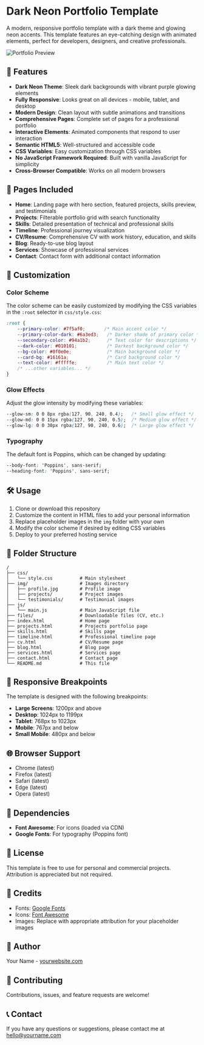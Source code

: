 # Dark Neon Portfolio Template

A modern, responsive portfolio template with a dark theme and glowing neon accents. This template features an eye-catching design with animated elements, perfect for developers, designers, and creative professionals.

![Portfolio Preview](img/preview.jpg)

## 🌟 Features

- **Dark Neon Theme**: Sleek dark backgrounds with vibrant purple glowing elements
- **Fully Responsive**: Looks great on all devices - mobile, tablet, and desktop
- **Modern Design**: Clean layout with subtle animations and transitions
- **Comprehensive Pages**: Complete set of pages for a professional portfolio
- **Interactive Elements**: Animated components that respond to user interaction
- **Semantic HTML5**: Well-structured and accessible code
- **CSS Variables**: Easy customization through CSS variables
- **No JavaScript Framework Required**: Built with vanilla JavaScript for simplicity
- **Cross-Browser Compatible**: Works on all modern browsers

## 📄 Pages Included

- **Home**: Landing page with hero section, featured projects, skills preview, and testimonials
- **Projects**: Filterable portfolio grid with search functionality
- **Skills**: Detailed presentation of technical and professional skills
- **Timeline**: Professional journey visualization
- **CV/Resume**: Comprehensive CV with work history, education, and skills
- **Blog**: Ready-to-use blog layout
- **Services**: Showcase of professional services
- **Contact**: Contact form with additional contact information

## 🎨 Customization

### Color Scheme

The color scheme can be easily customized by modifying the CSS variables in the `:root` selector in `css/style.css`:

```css
:root {
    --primary-color: #7f5af0;       /* Main accent color */
    --primary-color-dark: #6a3ed3;   /* Darker shade of primary color */
    --secondary-color: #94a1b2;      /* Text color for descriptions */
    --dark-color: #010101;           /* Darkest background color */
    --bg-color: #0f0e0e;             /* Main background color */
    --card-bg: #16161a;              /* Card background color */
    --text-color: #fffffe;           /* Main text color */
    /* ...other variables... */
}
```

### Glow Effects

Adjust the glow intensity by modifying these variables:

```css
--glow-sm: 0 0 8px rgba(127, 90, 240, 0.4);   /* Small glow effect */
--glow-md: 0 0 15px rgba(127, 90, 240, 0.5);  /* Medium glow effect */
--glow-lg: 0 0 30px rgba(127, 90, 240, 0.6);  /* Large glow effect */
```

### Typography

The default font is Poppins, which can be changed by updating:

```css
--body-font: 'Poppins', sans-serif;
--heading-font: 'Poppins', sans-serif;
```

## 🛠️ Usage

1. Clone or download this repository
2. Customize the content in HTML files to add your personal information
3. Replace placeholder images in the `img` folder with your own
4. Modify the color scheme if desired by editing CSS variables
5. Deploy to your preferred hosting service

## 📁 Folder Structure

```
/
├── css/
│   └── style.css          # Main stylesheet
├── img/                   # Images directory
│   ├── profile.jpg        # Profile image
│   ├── projects/          # Project images
│   └── testimonials/      # Testimonial images
├── js/
│   └── main.js            # Main JavaScript file
├── files/                 # Downloadable files (CV, etc.)
├── index.html             # Home page
├── projects.html          # Projects portfolio page
├── skills.html            # Skills page
├── timeline.html          # Professional timeline page
├── cv.html                # CV/Resume page
├── blog.html              # Blog page
├── services.html          # Services page
├── contact.html           # Contact page
└── README.md              # This file
```

## 📱 Responsive Breakpoints

The template is designed with the following breakpoints:

- **Large Screens**: 1200px and above
- **Desktop**: 1024px to 1199px
- **Tablet**: 768px to 1023px
- **Mobile**: 767px and below
- **Small Mobile**: 480px and below

## 🌐 Browser Support

- Chrome (latest)
- Firefox (latest)
- Safari (latest)
- Edge (latest)
- Opera (latest)

## 🔧 Dependencies

- **Font Awesome**: For icons (loaded via CDN)
- **Google Fonts**: For typography (Poppins font)

## 📝 License

This template is free to use for personal and commercial projects. Attribution is appreciated but not required.

## 🙏 Credits

- Fonts: [Google Fonts](https://fonts.google.com/)
- Icons: [Font Awesome](https://fontawesome.com/)
- Images: Replace with appropriate attribution for your placeholder images

## 👤 Author

Your Name - [yourwebsite.com](https://yourwebsite.com)

## 🤝 Contributing

Contributions, issues, and feature requests are welcome!

## 📞 Contact

If you have any questions or suggestions, please contact me at hello@yourname.com 